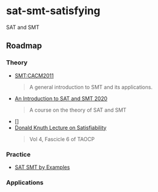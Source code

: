 # sat-smt-satisfying

SAT and SMT

## Roadmap

### Theory
- [SMT:CACM2011](resources/papers/CACM2011%20Satisfiability%20Modulo%20Theories%20Introduction%20and%20Applications.pdf)
  > A general introduction to SMT and its applications.
- [An Introduction to SAT and SMT 2020](https://www.bilibili.com/video/BV1Xa4y1e7wT?p=5&share_source=copy_web)
  > A course on the theory of SAT and SMT
- []
- [Donald Knuth Lecture on Satisfiability](https://www.bilibili.com/video/BV1Dq4y1A7st?share_source=copy_web)
  > Vol 4, Fascicle 6 of TAOCP

### Practice
- [SAT SMT by Examples](resources/books/SAT%20SMT%20by%20Examples%20(20210419).pdf)

### Applications



